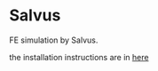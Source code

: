 # Salvus
FE simulation by Salvus.

the installation instructions are in [here](https://github.com/oliverwfy/Salvus/blob/main/installation.pdf)
